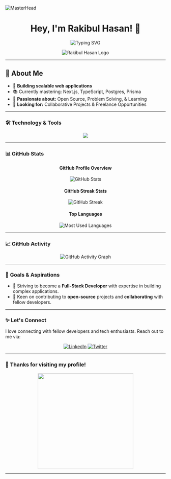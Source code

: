 ![MasterHead](https://i.ibb.co/nqmHVGBJ/Your-paragraph-text.png)
<h1 align="center">Hey, I'm Rakibul Hasan! 👋</h1>


<p align="center">
  <img src="https://readme-typing-svg.herokuapp.com?font=Fira+Code&weight=600&pause=1000&color=00F76F&center=true&vCenter=true&width=500&lines=Full-Stack+Developer;Next.js+%7C+React+%7C+Node.js+%7C+MongoDB;Building+Scalable+Web+Applications;Passionate+about+Learning+and+Development" alt="Typing SVG" />
</p>

<div align="center">
  <img src="https://i.ibb.co/9vVCLq8/462534211-914627213552534-5039221817418556141-n.jpg" alt="Rakibul Hasan Logo" >
</div>

---

## 🚀 About Me
- 🎯 **Building scalable web applications**
- 📚 Currently mastering: Next.js, TypeScript, Postgres, Prisma 
- 🌟 **Passionate about:** Open Source, Problem Solving, & Learning  
- 🤝 **Looking for:** Collaborative Projects & Freelance Opportunities  

---

### 🛠️ **Technology & Tools**

<div align="center">
  <a href="https://skillicons.dev">
    <img src="https://skillicons.dev/icons?i=react,js,express,mongodb,html,css,tailwind,nodejs,firebase,github,illustrator,vscode,git,daisyui,typescript,java,python" />
  </a>
</div>

---

### 📊 **GitHub Stats**

<div align="center">

#### **GitHub Profile Overview**
<img src="https://github-readme-stats.vercel.app/api?username=rakibul561&show_icons=true&locale=en&theme=radical" alt="GitHub Stats">

#### **GitHub Streak Stats**
<img src="https://github-readme-streak-stats.herokuapp.com/?user=rakibul561&theme=radical" alt="GitHub Streak">

#### **Top Languages**
<img src="https://github-readme-stats.vercel.app/api/top-langs?username=rakibul561&show_icons=true&locale=en&layout=compact&theme=radical" alt="Most Used Languages">

</div>

---

### 📈 **GitHub Activity**

<div align="center">
  <img src="https://github-readme-activity-graph.vercel.app/graph?username=rakibul561&radius=16&theme=react&area=true&order=5" alt="GitHub Activity Graph">
</div>

---



### 🎯 **Goals & Aspirations**

- 🌟 Striving to become a **Full-Stack Developer** with expertise in building complex applications.
- 🚀 Keen on contributing to **open-source** projects and **collaborating** with fellow developers.

---

### ✨ **Let's Connect**

I love connecting with fellow developers and tech enthusiasts. Reach out to me via:

<div align="center">

[![LinkedIn](https://img.shields.io/badge/-LinkedIn-blue?style=flat-square&logo=Linkedin&logoColor=white&link=https://www.linkedin.com/in/rakibulhasan/)](https://www.linkedin.com/in/rakibulhasan/) 
[![Twitter](https://img.shields.io/badge/-Twitter-blue?style=flat-square&logo=Twitter&logoColor=white&link=https://twitter.com/rakibul_has)](https://twitter.com/rakibul_has)

</div>

---

### 🙏 **Thanks for visiting my profile!**

<div align="center">
  <img src="https://media.giphy.com/media/xT39D6fS1WwzO3zIHG/giphy.gif" width="300px">
</div>

---

